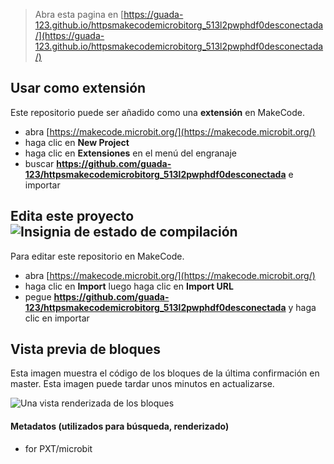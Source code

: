 
> Abra esta pagina en [https://guada-123.github.io/httpsmakecodemicrobitorg_513l2pwphdf0desconectada/](https://guada-123.github.io/httpsmakecodemicrobitorg_513l2pwphdf0desconectada/)

## Usar como extensión

Este repositorio puede ser añadido como una **extensión** en MakeCode.

* abra [https://makecode.microbit.org/](https://makecode.microbit.org/)
* haga clic en **New Project**
* haga clic en **Extensiones** en el menú del engranaje
* buscar **https://github.com/guada-123/httpsmakecodemicrobitorg_513l2pwphdf0desconectada** e importar

## Edita este proyecto ![Insignia de estado de compilación](https://github.com/guada-123/httpsmakecodemicrobitorg_513l2pwphdf0desconectada/workflows/MakeCode/badge.svg)

Para editar este repositorio en MakeCode.

* abra [https://makecode.microbit.org/](https://makecode.microbit.org/)
* haga clic en **Import** luego haga clic en **Import URL**
* pegue **https://github.com/guada-123/httpsmakecodemicrobitorg_513l2pwphdf0desconectada** y haga clic en importar

## Vista previa de bloques

Esta imagen muestra el código de los bloques de la última confirmación en master.
Esta imagen puede tardar unos minutos en actualizarse.

![Una vista renderizada de los bloques](https://github.com/guada-123/httpsmakecodemicrobitorg_513l2pwphdf0desconectada/raw/master/.github/makecode/blocks.png)

#### Metadatos (utilizados para búsqueda, renderizado)

* for PXT/microbit
<script src="https://makecode.com/gh-pages-embed.js"></script><script>makeCodeRender("{{ site.makecode.home_url }}", "{{ site.github.owner_name }}/{{ site.github.repository_name }}");</script>
